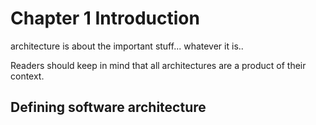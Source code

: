 

# Chapter 1 Introduction

architecture is about the important stuff... whatever it is..


Readers should keep in mind that all architectures are a product of their context.

## Defining software architecture

